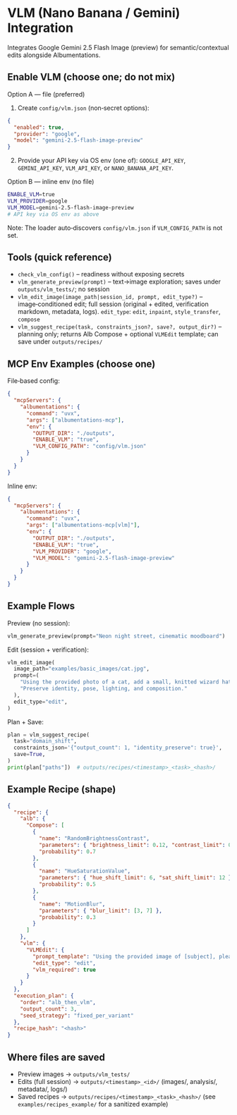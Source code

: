 # VLM (Nano Banana / Gemini) Integration

Integrates Google Gemini 2.5 Flash Image (preview) for semantic/contextual edits alongside Albumentations.

## Enable VLM (choose one; do not mix)

Option A — file (preferred)

1. Create `config/vlm.json` (non‑secret options):

```json
{
  "enabled": true,
  "provider": "google",
  "model": "gemini-2.5-flash-image-preview"
}
```

2. Provide your API key via OS env (one of): `GOOGLE_API_KEY`, `GEMINI_API_KEY`, `VLM_API_KEY`, or `NANO_BANANA_API_KEY`.

Option B — inline env (no file)

```bash
ENABLE_VLM=true
VLM_PROVIDER=google
VLM_MODEL=gemini-2.5-flash-image-preview
# API key via OS env as above
```

Note: The loader auto‑discovers `config/vlm.json` if `VLM_CONFIG_PATH` is not set.

## Tools (quick reference)

- `check_vlm_config()` – readiness without exposing secrets
- `vlm_generate_preview(prompt)` – text→image exploration; saves under `outputs/vlm_tests/`; no session
- `vlm_edit_image(image_path|session_id, prompt, edit_type?)` – image‑conditioned edit; full session (original + edited, verification markdown, metadata, logs). `edit_type`: `edit`, `inpaint`, `style_transfer`, `compose`
- `vlm_suggest_recipe(task, constraints_json?, save?, output_dir?)` – planning only; returns Alb Compose + optional `VLMEdit` template; can save under `outputs/recipes/`

## MCP Env Examples (choose one)

File‑based config:

```json
{
  "mcpServers": {
    "albumentations": {
      "command": "uvx",
      "args": ["albumentations-mcp"],
      "env": {
        "OUTPUT_DIR": "./outputs",
        "ENABLE_VLM": "true",
        "VLM_CONFIG_PATH": "config/vlm.json"
      }
    }
  }
}
```

Inline env:

```json
{
  "mcpServers": {
    "albumentations": {
      "command": "uvx",
      "args": ["albumentations-mcp[vlm]"],
      "env": {
        "OUTPUT_DIR": "./outputs",
        "ENABLE_VLM": "true",
        "VLM_PROVIDER": "google",
        "VLM_MODEL": "gemini-2.5-flash-image-preview"
      }
    }
  }
}
```

## Example Flows

Preview (no session):

```python
vlm_generate_preview(prompt="Neon night street, cinematic moodboard")
```

Edit (session + verification):

```python
vlm_edit_image(
  image_path="examples/basic_images/cat.jpg",
  prompt=(
    "Using the provided photo of a cat, add a small, knitted wizard hat. "
    "Preserve identity, pose, lighting, and composition."
  ),
  edit_type="edit",
)
```

Plan + Save:

```python
plan = vlm_suggest_recipe(
  task="domain_shift",
  constraints_json='{"output_count": 1, "identity_preserve": true}',
  save=True,
)
print(plan["paths"])  # outputs/recipes/<timestamp>_<task>_<hash>/
```

## Example Recipe (shape)

```json
{
  "recipe": {
    "alb": {
      "Compose": [
        {
          "name": "RandomBrightnessContrast",
          "parameters": { "brightness_limit": 0.12, "contrast_limit": 0.12 },
          "probability": 0.7
        },
        {
          "name": "HueSaturationValue",
          "parameters": { "hue_shift_limit": 6, "sat_shift_limit": 12 },
          "probability": 0.5
        },
        {
          "name": "MotionBlur",
          "parameters": { "blur_limit": [3, 7] },
          "probability": 0.3
        }
      ]
    },
    "vlm": {
      "VLMEdit": {
        "prompt_template": "Using the provided image of [subject], please [add/remove/modify] [element]. Preserve identity, pose, lighting, and composition.",
        "edit_type": "edit",
        "vlm_required": true
      }
    }
  },
  "execution_plan": {
    "order": "alb_then_vlm",
    "output_count": 3,
    "seed_strategy": "fixed_per_variant"
  },
  "recipe_hash": "<hash>"
}
```

## Where files are saved

- Preview images → `outputs/vlm_tests/`
- Edits (full session) → `outputs/<timestamp>_<id>/` (images/, analysis/, metadata/, logs/)
- Saved recipes → `outputs/recipes/<timestamp>_<task>_<hash>/` (see `examples/recipes_example/` for a sanitized example)
